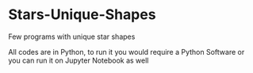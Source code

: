 # Stars-Unique-Shapes
Few programs with unique star shapes


All codes are in Python, to run it you would require a Python Software or you can run it on Jupyter Notebook as well
